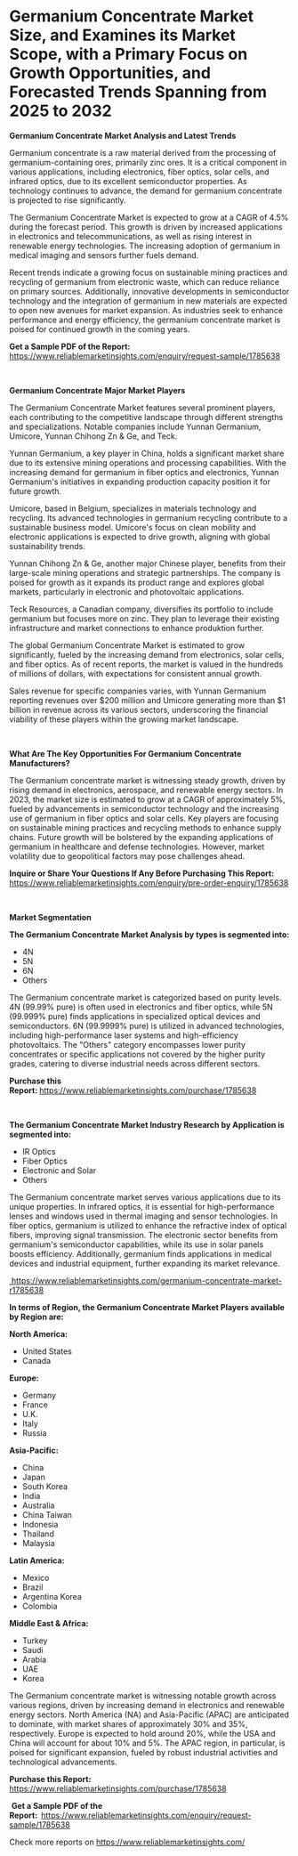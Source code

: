 <p><h1>Germanium Concentrate Market Size, and Examines its Market Scope, with a Primary Focus on Growth Opportunities, and Forecasted Trends Spanning from 2025 to 2032</h1></p><p><strong>Germanium Concentrate Market Analysis and Latest Trends</strong></p>
<p><p>Germanium concentrate is a raw material derived from the processing of germanium-containing ores, primarily zinc ores. It is a critical component in various applications, including electronics, fiber optics, solar cells, and infrared optics, due to its excellent semiconductor properties. As technology continues to advance, the demand for germanium concentrate is projected to rise significantly.</p><p>The Germanium Concentrate Market is expected to grow at a CAGR of 4.5% during the forecast period. This growth is driven by increased applications in electronics and telecommunications, as well as rising interest in renewable energy technologies. The increasing adoption of germanium in medical imaging and sensors further fuels demand.</p><p>Recent trends indicate a growing focus on sustainable mining practices and recycling of germanium from electronic waste, which can reduce reliance on primary sources. Additionally, innovative developments in semiconductor technology and the integration of germanium in new materials are expected to open new avenues for market expansion. As industries seek to enhance performance and energy efficiency, the germanium concentrate market is poised for continued growth in the coming years.</p></p>
<p><strong>Get a Sample PDF of the Report:&nbsp;</strong> <a href="https://www.reliablemarketinsights.com/enquiry/request-sample/1785638?utm_campaign=1938&utm_medium=2&utm_source=Github&utm_content=ia&utm_term=25032025&utm_id=germanium-concentrate">https://www.reliablemarketinsights.com/enquiry/request-sample/1785638</a></p>
<p>&nbsp;</p>
<p><strong>Germanium Concentrate Major Market Players</strong></p>
<p><p>The Germanium Concentrate Market features several prominent players, each contributing to the competitive landscape through different strengths and specializations. Notable companies include Yunnan Germanium, Umicore, Yunnan Chihong Zn & Ge, and Teck.</p><p>Yunnan Germanium, a key player in China, holds a significant market share due to its extensive mining operations and processing capabilities. With the increasing demand for germanium in fiber optics and electronics, Yunnan Germanium's initiatives in expanding production capacity position it for future growth.</p><p>Umicore, based in Belgium, specializes in materials technology and recycling. Its advanced technologies in germanium recycling contribute to a sustainable business model. Umicore's focus on clean mobility and electronic applications is expected to drive growth, aligning with global sustainability trends.</p><p>Yunnan Chihong Zn & Ge, another major Chinese player, benefits from their large-scale mining operations and strategic partnerships. The company is poised for growth as it expands its product range and explores global markets, particularly in electronic and photovoltaic applications.</p><p>Teck Resources, a Canadian company, diversifies its portfolio to include germanium but focuses more on zinc. They plan to leverage their existing infrastructure and market connections to enhance produktion further.</p><p>The global Germanium Concentrate Market is estimated to grow significantly, fueled by the increasing demand from electronics, solar cells, and fiber optics. As of recent reports, the market is valued in the hundreds of millions of dollars, with expectations for consistent annual growth.</p><p>Sales revenue for specific companies varies, with Yunnan Germanium reporting revenues over $200 million and Umicore generating more than $1 billion in revenue across its various sectors, underscoring the financial viability of these players within the growing market landscape.</p></p>
<p>&nbsp;</p>
<p><strong>What Are The Key Opportunities For Germanium Concentrate Manufacturers?</strong></p>
<p><p>The Germanium concentrate market is witnessing steady growth, driven by rising demand in electronics, aerospace, and renewable energy sectors. In 2023, the market size is estimated to grow at a CAGR of approximately 5%, fueled by advancements in semiconductor technology and the increasing use of germanium in fiber optics and solar cells. Key players are focusing on sustainable mining practices and recycling methods to enhance supply chains. Future growth will be bolstered by the expanding applications of germanium in healthcare and defense technologies. However, market volatility due to geopolitical factors may pose challenges ahead.</p></p>
<p><strong>Inquire or Share Your Questions If Any Before Purchasing This Report:</strong> <a href="https://www.reliablemarketinsights.com/enquiry/pre-order-enquiry/1785638?utm_campaign=1938&utm_medium=2&utm_source=Github&utm_content=ia&utm_term=25032025&utm_id=germanium-concentrate">https://www.reliablemarketinsights.com/enquiry/pre-order-enquiry/1785638</a></p>
<p>&nbsp;</p>
<p><strong>Market Segmentation</strong></p>
<p><strong>The Germanium Concentrate Market Analysis by types is segmented into:</strong></p>
<p><ul><li>4N</li><li>5N</li><li>6N</li><li>Others</li></ul></p>
<p><p>The Germanium concentrate market is categorized based on purity levels. 4N (99.99% pure) is often used in electronics and fiber optics, while 5N (99.999% pure) finds applications in specialized optical devices and semiconductors. 6N (99.9999% pure) is utilized in advanced technologies, including high-performance laser systems and high-efficiency photovoltaics. The "Others" category encompasses lower purity concentrates or specific applications not covered by the higher purity grades, catering to diverse industrial needs across different sectors.</p></p>
<p><strong>Purchase this Report:&nbsp;</strong><a href="https://www.reliablemarketinsights.com/purchase/1785638?utm_campaign=1938&utm_medium=2&utm_source=Github&utm_content=ia&utm_term=25032025&utm_id=germanium-concentrate">https://www.reliablemarketinsights.com/purchase/1785638</a></p>
<p>&nbsp;</p>
<p><strong>The Germanium Concentrate Market Industry Research by Application is segmented into:</strong></p>
<p><ul><li>IR Optics</li><li>Fiber Optics</li><li>Electronic and Solar</li><li>Others</li></ul></p>
<p><p>The Germanium concentrate market serves various applications due to its unique properties. In infrared optics, it is essential for high-performance lenses and windows used in thermal imaging and sensor technologies. In fiber optics, germanium is utilized to enhance the refractive index of optical fibers, improving signal transmission. The electronic sector benefits from germanium's semiconductor capabilities, while its use in solar panels boosts efficiency. Additionally, germanium finds applications in medical devices and industrial equipment, further expanding its market relevance.</p></p>
<p><a href="https://www.reliablemarketinsights.com/germanium-concentrate-market-r1785638?utm_campaign=1938&utm_medium=2&utm_source=Github&utm_content=ia&utm_term=25032025&utm_id=germanium-concentrate">&nbsp;https://www.reliablemarketinsights.com/germanium-concentrate-market-r1785638</a></p>
<p><strong>In terms of Region, the Germanium Concentrate Market Players available by Region are:</strong></p>
<p>
    <p> <strong> North America: </strong>
        <ul>
            <li>United States</li>
            <li>Canada</li>
        </ul>
        </p> 
    <p> <strong> Europe: </strong>
        <ul>
            <li>Germany</li>
            <li>France</li>
            <li>U.K.</li>
            <li>Italy</li>
            <li>Russia</li>
        </ul>
        </p> 
    <p> <strong> Asia-Pacific: </strong>
        <ul>
            <li>China</li>
            <li>Japan</li>
            <li>South Korea</li>
            <li>India</li>
            <li>Australia</li>
            <li>China Taiwan</li>
            <li>Indonesia</li>
            <li>Thailand</li>
            <li>Malaysia</li>
        </ul>
        </p> 
    <p> <strong> Latin America: </strong>
        <ul>
            <li>Mexico</li>
            <li>Brazil</li>
            <li>Argentina Korea</li>
            <li>Colombia</li>
        </ul>
        </p> 
    <p> <strong> Middle East & Africa: </strong>
        <ul>
            <li>Turkey</li>
            <li>Saudi</li>
            <li>Arabia</li>
            <li>UAE</li>
            <li>Korea</li>
        </ul>
    </p>
    </p>
<p><p>The Germanium concentrate market is witnessing notable growth across various regions, driven by increasing demand in electronics and renewable energy sectors. North America (NA) and Asia-Pacific (APAC) are anticipated to dominate, with market shares of approximately 30% and 35%, respectively. Europe is expected to hold around 20%, while the USA and China will account for about 10% and 5%. The APAC region, in particular, is poised for significant expansion, fueled by robust industrial activities and technological advancements.</p></p>
<p><strong>Purchase this Report: </strong><a href="https://www.reliablemarketinsights.com/purchase/1785638?utm_campaign=1938&utm_medium=2&utm_source=Github&utm_content=ia&utm_term=25032025&utm_id=germanium-concentrate">https://www.reliablemarketinsights.com/purchase/1785638</a></p>
<p>&nbsp;<strong>Get a Sample PDF of the Report:&nbsp;&nbsp;</strong><a href="https://www.reliablemarketinsights.com/enquiry/request-sample/1785638?utm_campaign=1938&utm_medium=2&utm_source=Github&utm_content=ia&utm_term=25032025&utm_id=germanium-concentrate">https://www.reliablemarketinsights.com/enquiry/request-sample/1785638</a></p>
<p><strong></strong></p>
<p>Check more reports on <a href="https://www.reliablemarketinsights.com/?utm_campaign=1938&utm_medium=2&utm_source=Github&utm_content=ia&utm_term=25032025&utm_id=germanium-concentrate">https://www.reliablemarketinsights.com/</a></p>